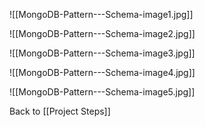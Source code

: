 ![[MongoDB-Pattern---Schema-image1.jpg]]

![[MongoDB-Pattern---Schema-image2.jpg]]

![[MongoDB-Pattern---Schema-image3.jpg]]

![[MongoDB-Pattern---Schema-image4.jpg]]

![[MongoDB-Pattern---Schema-image5.jpg]]


Back to [[Project Steps]]